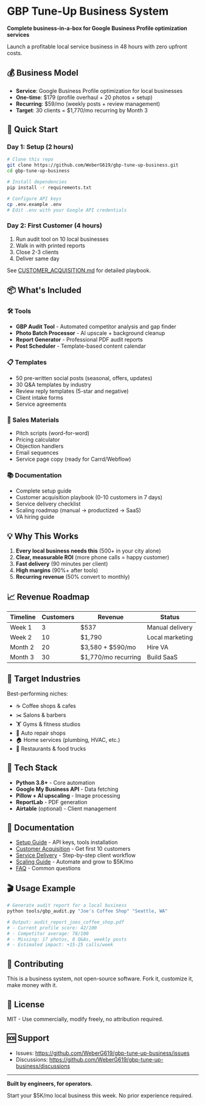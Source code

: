 # GBP Tune-Up Business System

**Complete business-in-a-box for Google Business Profile optimization services**

Launch a profitable local service business in 48 hours with zero upfront costs.

## 💰 Business Model

- **Service**: Google Business Profile optimization for local businesses
- **One-time**: $179 (profile overhaul + 20 photos + setup)
- **Recurring**: $59/mo (weekly posts + review management)
- **Target**: 30 clients = $1,770/mo recurring by Month 3

## 🚀 Quick Start

### Day 1: Setup (2 hours)
```bash
# Clone this repo
git clone https://github.com/WeberG619/gbp-tune-up-business.git
cd gbp-tune-up-business

# Install dependencies
pip install -r requirements.txt

# Configure API keys
cp .env.example .env
# Edit .env with your Google API credentials
```

### Day 2: First Customer (4 hours)
1. Run audit tool on 10 local businesses
2. Walk in with printed reports
3. Close 2-3 clients
4. Deliver same day

See [CUSTOMER_ACQUISITION.md](docs/CUSTOMER_ACQUISITION.md) for detailed playbook.

## 📦 What's Included

### 🛠️ Tools
- **GBP Audit Tool** - Automated competitor analysis and gap finder
- **Photo Batch Processor** - AI upscale + background cleanup
- **Report Generator** - Professional PDF audit reports
- **Post Scheduler** - Template-based content calendar

### 📋 Templates
- 50 pre-written social posts (seasonal, offers, updates)
- 30 Q&A templates by industry
- Review reply templates (5-star and negative)
- Client intake forms
- Service agreements

### 💼 Sales Materials
- Pitch scripts (word-for-word)
- Pricing calculator
- Objection handlers
- Email sequences
- Service page copy (ready for Carrd/Webflow)

### 📚 Documentation
- Complete setup guide
- Customer acquisition playbook (0-10 customers in 7 days)
- Service delivery checklist
- Scaling roadmap (manual → productized → SaaS)
- VA hiring guide

## 💡 Why This Works

1. **Every local business needs this** (500+ in your city alone)
2. **Clear, measurable ROI** (more phone calls = happy customer)
3. **Fast delivery** (90 minutes per client)
4. **High margins** (90%+ after tools)
5. **Recurring revenue** (50% convert to monthly)

## 📈 Revenue Roadmap

| Timeline | Customers | Revenue | Status |
|----------|-----------|---------|--------|
| Week 1 | 3 | $537 | Manual delivery |
| Week 2 | 10 | $1,790 | Local marketing |
| Month 2 | 20 | $3,580 + $590/mo | Hire VA |
| Month 3 | 30 | $1,770/mo recurring | Build SaaS |

## 🎯 Target Industries

Best-performing niches:
- ☕ Coffee shops & cafes
- ✂️ Salons & barbers
- 🏋️ Gyms & fitness studios
- 🔧 Auto repair shops
- 🏠 Home services (plumbing, HVAC, etc.)
- 🍕 Restaurants & food trucks

## 🔧 Tech Stack

- **Python 3.8+** - Core automation
- **Google My Business API** - Data fetching
- **Pillow + AI upscaling** - Image processing
- **ReportLab** - PDF generation
- **Airtable** (optional) - Client management

## 📖 Documentation

- [Setup Guide](docs/SETUP.md) - API keys, tools installation
- [Customer Acquisition](docs/CUSTOMER_ACQUISITION.md) - Get first 10 customers
- [Service Delivery](docs/SERVICE_DELIVERY.md) - Step-by-step client workflow
- [Scaling Guide](docs/SCALING.md) - Automate and grow to $5K/mo
- [FAQ](docs/FAQ.md) - Common questions

## 🎬 Usage Example

```bash
# Generate audit report for a local business
python tools/gbp_audit.py "Joe's Coffee Shop" "Seattle, WA"

# Output: audit_report_joes_coffee_shop.pdf
# - Current profile score: 42/100
# - Competitor average: 78/100
# - Missing: 17 photos, 8 Q&As, weekly posts
# - Estimated impact: +15-25 calls/week
```

## 🤝 Contributing

This is a business system, not open-source software. Fork it, customize it, make money with it.

## 📄 License

MIT - Use commercially, modify freely, no attribution required.

## 🆘 Support

- Issues: https://github.com/WeberG619/gbp-tune-up-business/issues
- Discussions: https://github.com/WeberG619/gbp-tune-up-business/discussions

---

**Built by engineers, for operators.**

Start your $5K/mo local business this week. No prior experience required.
